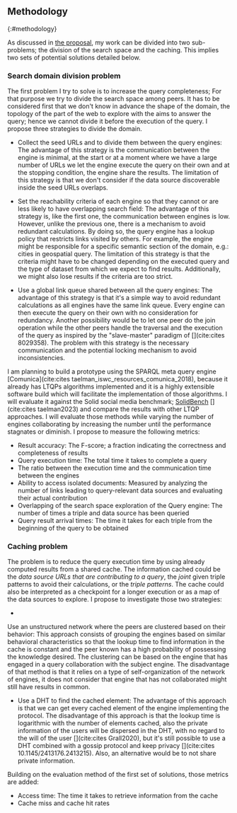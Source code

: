 ## Methodology
{:#methodology}

As discussed in [the proposal](#proposal), my work can be divided into two sub-problems;
the division of the search space and the caching. 
This implies two sets of potential solutions detailed below.

### Search domain division problem

The first problem I try to solve is to increase the query completeness;
For that purpose we try to divide the search space among peers.
It has to be considered first that we don't know in advance the shape of the domain,
the topology of the part of the web to explore with the aims to answer the query;
hence we cannot divide it before the execution of the query.
I propose three strategies to divide the domain.

- <span class="question_hypothesis">Collect the seed URLs and to divide them between the query engines</span>: 
The advantage of this strategy is the communication between the engine is minimal,
at the start or at a moment where we have a large number of URLs we let the engine execute the query on their own and at
the stopping condition, the engine share the results.
The limitation of this strategy is that we don't consider if the data source discoverable inside the seed URLs overlaps.

- <span class="question_hypothesis">Set the reachability criteria of each engine so that they cannot or are less likely to have overlapping search field</span>:
The advantage of this strategy is, like the first one, the communication between engines is low.
However, unlike the previous one, there is a mechanism to avoid redundant calculations.
By doing so, the query engine has a lookup policy that restricts links visited by others.
For example, the engine might be responsible for a specific semantic section of the domain, 
e.g.: cities in geospatial query. 
The limitation of this strategy is that the criteria might have to be changed depending on the executed query
and the type of dataset from which we expect to find results.
Additionally, we might also lose results if the criteria are too strict.

- <span class="question_hypothesis">Use a global link queue shared between all the query engines</span>:
The advantage of this strategy is that it's a simple way to avoid redundant calculations as all engines have the same link queue.
Every engine can then execute the query on their own with no consideration for redundancy.
Another possibility would be to let one peer do the join operation while the other peers handle the traversal and
the execution of the query as inspired by the "slave-master" paradigm of [](cite:cites 8029358).
The problem with this strategy is the necessary communication and the potential locking mechanism to avoid inconsistencies.


I am planning to build a prototype using the SPARQL meta query engine [Comunica](cite:cites taelman_iswc_resources_comunica_2018),
because it already has LTQPs algorithms implemented and it is a highly extensible software build which 
will facilitate the implementation of those algorithms.
I will evaluate it against the Solid social media benchmark;
[SolidBench](https://github.com/SolidBench/SolidBench.js) [](cite:cites taelman2023)
and compare the results with other LTQP approaches.
I will evaluate those methods while varying the number of engines 
collaborating by increasing the number until the performance stagnates or diminish.
I propose to measure the following metrics:

<ul>
<li>Result accuracy: The F-score; a fraction indicating the correctness and completeness of results</li>
<li>Query execution time: The total time it takes to complete a query</li>
<li>The ratio between the execution time and the communication time between the engines</li>
<!-- Not sure yet how to do it-->
<li>Ability to access isolated documents: Measured by analyzing the number of links leading to query-relevant data sources and evaluating their actual contribution</li>
<li>Overlapping of the search space exploration of the Query engine: The number of times a triple and data source has been queried</li>
<li>Query result arrival times: The time it takes for each triple from the beginning of the query to be obtained</li>
</ul>

### Caching problem

The problem is to reduce the query execution time by using already computed results from a shared cache.
The information cached could be the *data source URLs that are contributing to a query*,
the *joint* given triple patterns to avoid their calculations, or the *triple patterns*.
The cache could also be interpreted as a checkpoint for a longer execution or as a map of the data sources to explore.
I propose to investigate those two strategies:

- <span class="question_hypothesis">
Use an unstructured network where the peers are clustered based on their behavior</span>: 
This approach consists of grouping the engines based on similar behavioral characteristics 
so that the lookup time to find information in the cache is constant and the peer known 
has a high probability of possessing the knowledge desired. 
The clustering can be based on the engine that has engaged in a query collaboration with the subject engine.
The disadvantage of that method is that it relies on a type of self-organization of the network of engines,
it does not consider that engine that has not collaborated might still have results in common.

- <span class="question_hypothesis">Use a DHT to find the cached element</span>:
The advantage of this approach is that we can get every cached element of the engine implementing the protocol.
The disadvantage of this approach is that the lookup time is logarithmic with the number of elements cached,
also the private information of the users will be dispersed in the DHT, with no regard to the will of the user [](cite:cites Grall2020),
but it's still possible to use a DHT combined with a gossip protocol and keep privacy [](cite:cites 10.1145/2413176.2413215).
Also, an alternative would be to not share private information.

Building on the evaluation method of the first set of solutions, those metrics are added:

- Access time: The time it takes to retrieve information from the cache
- Cache miss and cache hit rates